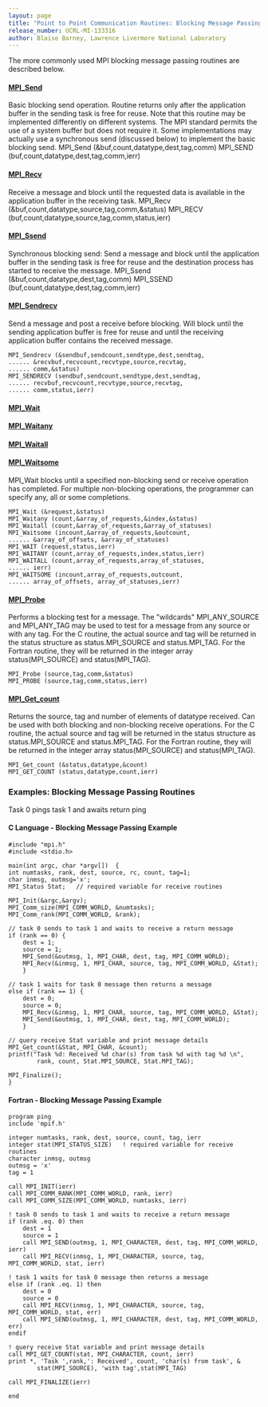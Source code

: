 ```yaml
---
layout: page
title: "Point to Point Communication Routines: Blocking Message Passing Routines"
release_number: UCRL-MI-133316
author: Blaise Barney, Lawrence Livermore National Laboratory
---
```


The more commonly used MPI blocking message passing routines are described below.

#### [MPI_Send](blocking/MPI_Send.txt)

Basic blocking send operation. Routine returns only after the application buffer in the sending task is free for reuse. Note that this routine may be implemented differently on different systems. The MPI standard permits the use of a system buffer but does not require it. Some implementations may actually use a synchronous send (discussed below) to implement the basic blocking send.
MPI_Send (&buf,count,datatype,dest,tag,comm) 
MPI_SEND (buf,count,datatype,dest,tag,comm,ierr)

#### [MPI_Recv](blocking/MPI_Recv.txt)

Receive a message and block until the requested data is available in the application buffer in the receiving task.
MPI_Recv (&buf,count,datatype,source,tag,comm,&status) 
MPI_RECV (buf,count,datatype,source,tag,comm,status,ierr)

#### [MPI_Ssend](blocking/MPI_Ssend.txt)

Synchronous blocking send: Send a message and block until the application buffer in the sending task is free for reuse and the destination process has started to receive the message.
MPI_Ssend (&buf,count,datatype,dest,tag,comm) 
MPI_SSEND (buf,count,datatype,dest,tag,comm,ierr)

#### [MPI_Sendrecv](blocking/MPI_Sendrecv.txt)

Send a message and post a receive before blocking. Will block until the sending application buffer is free for reuse and until the receiving application buffer contains the received message.

```
MPI_Sendrecv (&sendbuf,sendcount,sendtype,dest,sendtag, 
...... &recvbuf,recvcount,recvtype,source,recvtag, 
...... comm,&status) 
MPI_SENDRECV (sendbuf,sendcount,sendtype,dest,sendtag, 
...... recvbuf,recvcount,recvtype,source,recvtag, 
...... comm,status,ierr)
```

#### [MPI_Wait](blocking/MPI_Wait.txt)
#### [MPI_Waitany](blocking/MPI_Waitany.txt)
#### [MPI_Waitall](blocking/MPI_Waitall.txt)
#### [MPI_Waitsome](blocking/MPI_Waitsome.txt)

MPI_Wait blocks until a specified non-blocking send or receive operation has completed. For multiple non-blocking operations, the programmer can specify any, all or some completions.

```
MPI_Wait (&request,&status) 
MPI_Waitany (count,&array_of_requests,&index,&status) 
MPI_Waitall (count,&array_of_requests,&array_of_statuses) 
MPI_Waitsome (incount,&array_of_requests,&outcount, 
...... &array_of_offsets, &array_of_statuses) 
MPI_WAIT (request,status,ierr) 
MPI_WAITANY (count,array_of_requests,index,status,ierr) 
MPI_WAITALL (count,array_of_requests,array_of_statuses, 
...... ierr) 
MPI_WAITSOME (incount,array_of_requests,outcount, 
...... array_of_offsets, array_of_statuses,ierr)
```

#### [MPI_Probe](blocking/MPI_Probe.txt)

Performs a blocking test for a message. The "wildcards" MPI_ANY_SOURCE and MPI_ANY_TAG may be used to test for a message from any source or with any tag. For the C routine, the actual source and tag will be returned in the status structure as status.MPI_SOURCE and status.MPI_TAG. For the Fortran routine, they will be returned in the integer array status(MPI_SOURCE) and status(MPI_TAG).  

```
MPI_Probe (source,tag,comm,&status) 
MPI_PROBE (source,tag,comm,status,ierr)
```

#### [MPI_Get_count](blocking/MPI_Get_count.txt)

Returns the source, tag and number of elements of datatype received. Can be used with both blocking and non-blocking receive operations. For the C routine, the actual source and tag will be returned in the status structure as status.MPI_SOURCE and status.MPI_TAG. For the Fortran routine, they will be returned in the integer array status(MPI_SOURCE) and status(MPI_TAG).

```
MPI_Get_count (&status,datatype,&count) 
MPI_GET_COUNT (status,datatype,count,ierr)
```

### Examples: Blocking Message Passing Routines

Task 0 pings task 1 and awaits return ping

#### C Language - Blocking Message Passing Example
```
#include "mpi.h"
#include <stdio.h>

main(int argc, char *argv[])  {
int numtasks, rank, dest, source, rc, count, tag=1;  
char inmsg, outmsg='x';
MPI_Status Stat;   // required variable for receive routines

MPI_Init(&argc,&argv);
MPI_Comm_size(MPI_COMM_WORLD, &numtasks);
MPI_Comm_rank(MPI_COMM_WORLD, &rank);

// task 0 sends to task 1 and waits to receive a return message
if (rank == 0) {
    dest = 1;
    source = 1;
    MPI_Send(&outmsg, 1, MPI_CHAR, dest, tag, MPI_COMM_WORLD);
    MPI_Recv(&inmsg, 1, MPI_CHAR, source, tag, MPI_COMM_WORLD, &Stat);
    } 

// task 1 waits for task 0 message then returns a message
else if (rank == 1) {
    dest = 0;
    source = 0;
    MPI_Recv(&inmsg, 1, MPI_CHAR, source, tag, MPI_COMM_WORLD, &Stat);
    MPI_Send(&outmsg, 1, MPI_CHAR, dest, tag, MPI_COMM_WORLD);
    }

// query receive Stat variable and print message details
MPI_Get_count(&Stat, MPI_CHAR, &count);
printf("Task %d: Received %d char(s) from task %d with tag %d \n",
        rank, count, Stat.MPI_SOURCE, Stat.MPI_TAG);

MPI_Finalize();
}
```

#### Fortran - Blocking Message Passing Example
```
program ping
include 'mpif.h'

integer numtasks, rank, dest, source, count, tag, ierr
integer stat(MPI_STATUS_SIZE)   ! required variable for receive routines
character inmsg, outmsg
outmsg = 'x'
tag = 1

call MPI_INIT(ierr)
call MPI_COMM_RANK(MPI_COMM_WORLD, rank, ierr)
call MPI_COMM_SIZE(MPI_COMM_WORLD, numtasks, ierr)

! task 0 sends to task 1 and waits to receive a return message
if (rank .eq. 0) then
    dest = 1
    source = 1
    call MPI_SEND(outmsg, 1, MPI_CHARACTER, dest, tag, MPI_COMM_WORLD, ierr)
    call MPI_RECV(inmsg, 1, MPI_CHARACTER, source, tag, MPI_COMM_WORLD, stat, ierr)

! task 1 waits for task 0 message then returns a message
else if (rank .eq. 1) then
    dest = 0
    source = 0
    call MPI_RECV(inmsg, 1, MPI_CHARACTER, source, tag, MPI_COMM_WORLD, stat, err)
    call MPI_SEND(outmsg, 1, MPI_CHARACTER, dest, tag, MPI_COMM_WORLD, err)
endif

! query receive Stat variable and print message details
call MPI_GET_COUNT(stat, MPI_CHARACTER, count, ierr)
print *, 'Task ',rank,': Received', count, 'char(s) from task', &
        stat(MPI_SOURCE), 'with tag',stat(MPI_TAG)

call MPI_FINALIZE(ierr)

end
```

